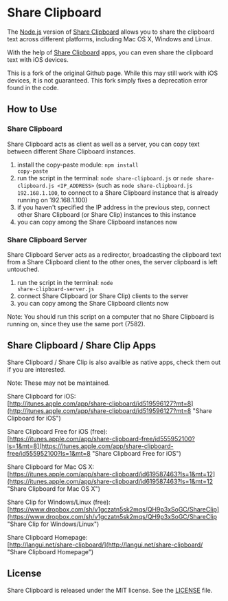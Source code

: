 Share Clipboard
===============

The [Node.js](http://nodejs.org) version of [Share Clipboard](http://langui.net/share-clipboard/ "Share Clipboard") allows you to share the clipboard text across different platforms, including Mac OS X, Windows and Linux.

With the help of [Share Clipboard](http://langui.net/share-clipboard/ "Share Clipboard") apps, you can even share the clipboard text with iOS devices.

This is a fork of the original Github page. While this may still work with iOS devices, it is not guaranteed. This fork simply fixes a deprecation error found in the code.

How to Use
----------

### Share Clipboard

Share Clipboard acts as client as well as a server, you can copy text between different Share Clipboard instances.

1. install the copy-paste module: <code>npm install copy-paste</code>
2. run the script in the terminal: <code>node share-clipboard.js</code> or <code>node share-clipboard.js &lt;IP_ADDRESS&gt;</code> (such as <code>node share-clipboard.js 192.168.1.100</code>, to connect to a Share Clipboard instance that is already running on 192.168.1.100)
3. if you haven't specified the IP address in the previous step, connect other Share Clipboard (or Share Clip) instances to this instance
3. you can copy among the Share Clipboard instances now

### Share Clipboard Server

Share Clipboard Server acts as a redirector, broadcasting the clipboard text from a Share Clipboard client to the other ones, the server clipboard is left untouched.

1. run the script in the terminal: <code>node share-clipboard-server.js</code>
2. connect Share Clipboard (or Share Clip) clients to the server
3. you can copy among the Share Clipboard clients now

Note: You should run this script on a computer that no Share Clipboard is running on, since they use the same port (7582).

Share Clipboard / Share Clip Apps
---------------------------------

Share Clipboard / Share Clip is also availble as native apps, check them out if you are interested.

Note: These may not be maintained.

Share Clipboard for iOS:  
[http://itunes.apple.com/app/share-clipboard/id519596127?mt=8](http://itunes.apple.com/app/share-clipboard/id519596127?mt=8 "Share Clipboard for iOS")

Share Clipboard Free for iOS (free):  
[https://itunes.apple.com/app/share-clipboard-free/id555952100?ls=1&mt=8](https://itunes.apple.com/app/share-clipboard-free/id555952100?ls=1&mt=8 "Share Clipboard Free for iOS")

Share Clipboard for Mac OS X:  
[https://itunes.apple.com/app/share-clipboard/id619587463?ls=1&mt=12](https://itunes.apple.com/app/share-clipboard/id619587463?ls=1&mt=12 "Share Clipboard for Mac OS X")

Share Clip for Windows/Linux (free):  
[https://www.dropbox.com/sh/v1gczatn5sk2mqs/QH9p3xSoGC/ShareClip](https://www.dropbox.com/sh/v1gczatn5sk2mqs/QH9p3xSoGC/ShareClip "Share Clip for Windows/Linux")

Share Clipboard Homepage:  
[http://langui.net/share-clipboard/](http://langui.net/share-clipboard/ "Share Clipboard Homepage")

## License

Share Clipboard is released under the MIT license. See
the [LICENSE](LICENSE) file.
